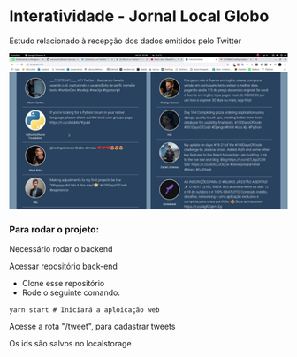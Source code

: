<h1>Interatividade - Jornal Local Globo</h1>
<p>Estudo relacionado à recepção dos dados emitidos pelo Twitter</p>

<img src="https://github.com/miroswd/interatividade/blob/master/assets/interatividade.png" alt="print" />

<h3>Para rodar o projeto:</h3>
<p>Necessário rodar o backend</p>
<a href="https://github.com/miroswd/backend-interatividade">Acessar repositório back-end</a>

- Clone esse repositório
- Rode o seguinte comando:

```
yarn start # Iniciará a aploicação web
```

<p>Acesse a rota "/tweet", para cadastrar tweets</p>
<p>Os ids são salvos no localstorage</p>

